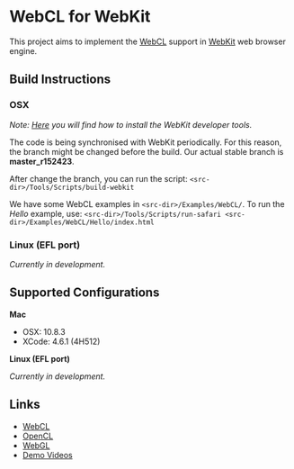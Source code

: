 # WebCL for WebKit

This project aims to implement the [WebCL](http://www.khronos.org/webcl/) support in [WebKit](http://www.webkit.org/) web browser engine.

## Build Instructions

### OSX

_Note: [Here](http://www.webkit.org/building/tools.html) you will find how to install the WebKit developer tools._

The code is being synchronised with WebKit periodically. For this reason, the branch might be changed before the build. Our actual stable branch is **master_r152423**.

After change the branch, you can run the script: `<src-dir>/Tools/Scripts/build-webkit`

We have some WebCL examples in `<src-dir>/Examples/WebCL/`. To run the _Hello_ example, use: `<src-dir>/Tools/Scripts/run-safari <src-dir>/Examples/WebCL/Hello/index.html` 

### Linux (EFL port)

_Currently in development._

## Supported Configurations

**Mac**

  - OSX: 10.8.3
  - XCode: 4.6.1 (4H512)

**Linux (EFL port)**

_Currently in development._

## Links
- [WebCL](http://www.khronos.org/webcl/)
- [OpenCL](http://www.khronos.org/opencl/)
- [WebGL](http://www.khronos.org/registry/webgl/specs/latest/)
- [Demo Videos](http://www.youtube.com/user/SamsungSISA)
